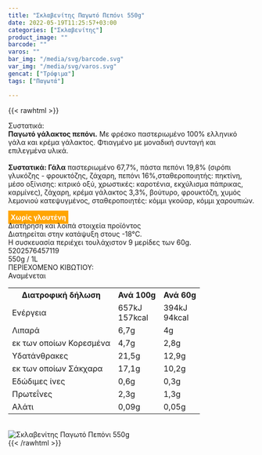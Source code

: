 ```yaml
---
title: "Σκλαβενίτης Παγωτό Πεπόνι 550g"
date: 2022-05-19T11:25:57+03:00
categories: ["Σκλαβενίτης"]
product_image: ""
barcode: ""
varos: ""
bar_img: "/media/svg/barcode.svg"
var_img: "/media/svg/varos.svg"
gencat: ["Τρόφιμα"]
tags: ["Παγωτά"]

---
```

{{< rawhtml >}}

<div class="sload575"><div class="product"><div id="sistatika">Συστατικά:</div><div class="alltext"><b>Παγωτό γάλακτος πεπόνι.</b> Με φρέσκο παστεριωμένο 100% ελληνικό γάλα και κρέμα γάλακτος. Φτιαγμένο με μοναδική συνταγή και επιλεγμένα υλικά.<br><br><b>Συστατικά: Γάλα</b> παστεριωμένο 67,7%, πάστα πεπόνι 19,8% (σιρόπι γλυκόζης - φρουκτόζης, ζάχαρη, πεπόνι 16%,σταθεροποιητής: πηκτίνη, μέσο οξίνισης: κιτρικό οξύ, χρωστικές: καροτένια, εκχύλισμα πάπρικας, καρμίνες), ζάχαρη, κρέμα γάλακτος 3,3%, βούτυρο, φρουκτόζη, χυμός λεμονιού κατεψυγμένος, σταθεροποιητές: κόμμι γκούαρ, κόμμι χαρουπιών.<br><br><b style="background:orange;padding:5px;color:#fff">Χωρίς γλουτένη</b></div><div id="loipa">Διατήρηση και λοιπά στοιχεία προϊόντος</div><div class="alltext">Διατηρείται στην κατάψυξη στους -18°C.<br>Η συσκευασία περιέχει τουλάχιστον 9 μερίδες των 60g.<br></div><div id="barcode"><div id="barimage1"></div><span id="bartext">5202576457119</span></div><div id="varos"><div id="varosimage1"></div><span id="varostext">550g / 1L</span></div><div id="kivotio">ΠΕΡΙΕΧΟΜΕΝΟ ΚΙΒΩΤΙΟΥ:<br>Αναμένεται</div><div class="tabout"><table id="diatable"><tbody><tr><th>Διατροφική δήλωση</th><th>Ανά 100g</th><th>Ανά 60g</th></tr><tr><td class="texr2">Ενέργεια</td><td class="texr">657kJ<br>157kcal</td><td class="texr">394kJ<br>94kcal</td></tr><tr><td class="texr2">Λιπαρά</td><td class="texr">6,7g</td><td class="texr">4g</td></tr><tr><td class="gray">εκ των οποίων Κορεσµένα</td><td class="gray2">4,7g</td><td class="gray2">2,8g</td></tr><tr><td class="texr2">Yδατάνθρακες</td><td class="texr">21,5g</td><td class="texr">12,9g</td></tr><tr><td class="gray">εκ των οποίων Σάκχαρα</td><td class="gray2">17,1g</td><td class="gray2">10,2g</td></tr><tr><td class="texr2">Eδώδιμες ίνες</td><td class="texr">0,6g</td><td class="texr">0,3g</td></tr><tr><td class="texr2">Πρωτεΐνες</td><td class="texr">2,3g</td><td class="texr">1,3g</td></tr><tr><td class="texr2">Αλάτι</td><td class="texr">0,09g</td><td class="texr">0,05g</td></tr></tbody></table></div><br><div class="pimg"><img alt="Σκλαβενίτης Παγωτό Πεπόνι 550g" title="Σκλαβενίτης Παγωτό Πεπόνι 550g" src="/media/images/sklavenitis-pagwto-peponi-550g.jpg"></div></div></div>
{{< /rawhtml >}}


